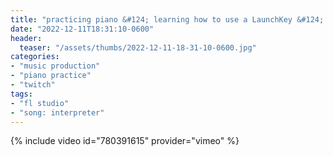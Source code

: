 ```yaml
---
title: "practicing piano &#124; learning how to use a LaunchKey &#124; new keyboard!"
date: "2022-12-11T18:31:10-0600"
header:
  teaser: "/assets/thumbs/2022-12-11-18-31-10-0600.jpg"
categories:
- "music production"
- "piano practice"
- "twitch"
tags:
- "fl studio"
- "song: interpreter"
---
```

{% include video id="780391615" provider="vimeo" %}
